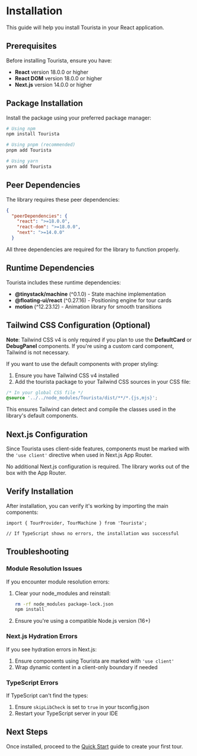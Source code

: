 # Installation

This guide will help you install Tourista in your React application.

## Prerequisites

Before installing Tourista, ensure you have:

- **React** version 18.0.0 or higher
- **React DOM** version 18.0.0 or higher
- **Next.js** version 14.0.0 or higher

## Package Installation

Install the package using your preferred package manager:

```bash
# Using npm
npm install Tourista

# Using pnpm (recommended)
pnpm add Tourista

# Using yarn
yarn add Tourista
```

## Peer Dependencies

The library requires these peer dependencies:

```json
{
  "peerDependencies": {
    "react": ">=18.0.0",
    "react-dom": ">=18.0.0",
    "next": ">=14.0.0"
  }
```

All three dependencies are required for the library to function properly.

## Runtime Dependencies

Tourista includes these runtime dependencies:

- **@tinystack/machine** (^0.1.0) - State machine implementation
- **@floating-ui/react** (^0.27.16) - Positioning engine for tour cards
- **motion** (^12.23.12) - Animation library for smooth transitions

## Tailwind CSS Configuration (Optional)

**Note**: Tailwind CSS v4 is only required if you plan to use the **DefaultCard** or **DebugPanel** components. If you're using a custom card component, Tailwind is not necessary.

If you want to use the default components with proper styling:

1. Ensure you have Tailwind CSS v4 installed
2. Add the tourista package to your Tailwind CSS sources in your CSS file:

```css
/* In your global CSS file */
@source '../../node_modules/Tourista/dist/**/*.{js,mjs}';
```

This ensures Tailwind can detect and compile the classes used in the library's default components.

## Next.js Configuration

Since Tourista uses client-side features, components must be marked with the `'use client'` directive when used in Next.js App Router.

No additional Next.js configuration is required. The library works out of the box with the App Router.

## Verify Installation

After installation, you can verify it's working by importing the main components:

```tsx
import { TourProvider, TourMachine } from 'Tourista';

// If TypeScript shows no errors, the installation was successful
```

## Troubleshooting

### Module Resolution Issues

If you encounter module resolution errors:

1. Clear your node_modules and reinstall:

   ```bash
   rm -rf node_modules package-lock.json
   npm install
   ```

2. Ensure you're using a compatible Node.js version (16+)

### Next.js Hydration Errors

If you see hydration errors in Next.js:

1. Ensure components using Tourista are marked with `'use client'`
2. Wrap dynamic content in a client-only boundary if needed

### TypeScript Errors

If TypeScript can't find the types:

1. Ensure `skipLibCheck` is set to `true` in your tsconfig.json
2. Restart your TypeScript server in your IDE

## Next Steps

Once installed, proceed to the [Quick Start](./quick-start.md) guide to create your first tour.
